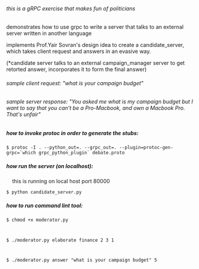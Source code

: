 ###### this is a gRPC exercise that makes fun of politicians

demonstrates how to use grpc to write a server that talks to an external server written in another language

implements Prof.Yair Sovran's design idea to create a candidate_server, which takes client request and answers in an evasive way.

(*candidate server talks to an external campaign_manager server to get retorted answer, incorporates it to form the final answer)

###### sample client request: "what is your campaign budget"
###### sample server response: "You asked me what is my campaign budget but I want to say that you can't be a Pro-Macbook, and own a Macbook Pro. That's unfair"



##### how to invoke protoc in order to generate the stubs: 

	$ protoc -I . --python_out=. --grpc_out=. --plugin=protoc-gen-grpc=`which grpc_python_plugin` debate.proto


##### how run the server (on localhost):

&nbsp;&nbsp;&nbsp;&nbsp;this is running on local host port 80000

	$ python candidate_server.py


##### how to run command lint tool:
	$ chmod +x moderator.py 
#
	$ ./moderator.py elaborate finance 2 3 1
#
	$ ./moderator.py answer "what is your campaign budget" 5





